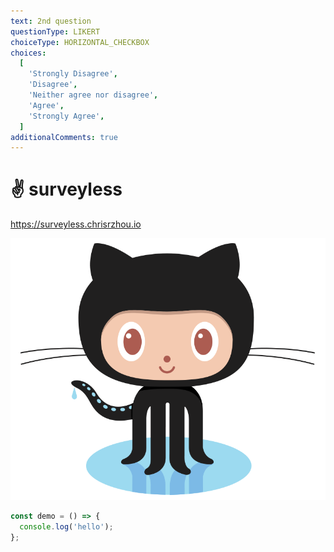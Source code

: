 ```yaml
---
text: 2nd question
questionType: LIKERT
choiceType: HORIZONTAL_CHECKBOX
choices:
  [
    'Strongly Disagree',
    'Disagree',
    'Neither agree nor disagree',
    'Agree',
    'Strongly Agree',
  ]
additionalComments: true
---
```


# :v: surveyless

https://surveyless.chrisrzhou.io

![Logo](/src/images/Octocat.png)

```javascript
const demo = () => {
  console.log('hello');
};
```

